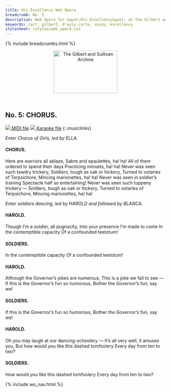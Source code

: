 ```yaml
---
title: His Excellency Web Opera
breadcrumb: No. 5
description: Web Opera for &quot;His Excellency&quot; at the Gilbert and Sullivan Archive
keywords: carr, gilbert, d'oyly carte, savoy, excellency
stylesheet: /styles/web_opera.css
---
```


{% include breadcrumbs.html %}
<header>
    <a href="../../index.html"><img src="https://gsarchive.net/layout/images/logo3sm.jpg" alt="The Gilbert and Sullivan Archive" width="200" height="133" border="0"></a>
    <div class=titlecard style="background-color: #515056; background-image: url(../graphics/title.gif)" title="His Excellency"></div>
</header>

## No. 5: CHORUS.

[ ![](/layout/images/midi.gif) MIDI file](../midi/hex05.mid)
[ ![](/layout/images/midi_karaoke.gif) Karaoke file](../midi/kar/hex05.kar)
{:.musiclinks}

*Enter Chorus of Girls, led by ELLA.*

#### CHORUS.
Here are warriors all ablaze,
Sabre and epaulettes, ha! ha!
All of them ordered to spend their days
Practicing minuets, ha! ha!
Never was seen such tawdry trickery, 
Soldiers, tough as oak or hickory,
Turned to votaries of Terpsichore,
Mincing marionettes, ha! ha!
Never was seen in soldier’s training
Spectacle half so entertaining!
Never was seen such tuppeny trickery —
Soldiers, tough as oak or hickory,
Turned to votaries of Terpsichore,
Mincing marionettes, ha! ha!

*Enter soldiers dancing, led by HAROLD and followed by BLANCA.*

#### HAROLD.
Though I’m a soldier, all pugnacity,
Into your presence I’m made to come
In the contemptible capacity
Of a confounded teetotum!
#### SOLDIERS.
In the contemptible capacity
Of a confounded teetotum!
#### HAROLD.
Although the Governor’s jokes are numerous,
This is a joke we fail to see —
If this is the Governor’s fun so humorous,
Bother the Governor’s fun, say we!
#### SOLDIERS.
If this is the Governor’s fun so humorous,
Bother the Governor’s fun, say we!
#### HAROLD.
Oh you may laugh at our dancing-schoolery —
It’s all very well, it amuses you,
But how would *you* like this dashed tomfoolery
Every day from ten to two?
#### SOLDIERS.
How would *you* like this dashed tomfoolery
Every day from ten to two?

{% include wo_nav.html %}
